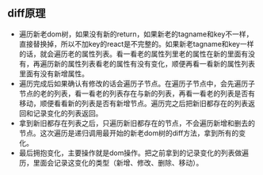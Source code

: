 ## diff原理
- 遍历新老dom树，如果没有新的return，如果新老的tagname和key不一样，直接替换掉，所以不加key的react是不完整的。如果新老tagname和key一样的话，就会遍历老的属性列表。看一看老的属性列里老的属性在新的里面有没有，再遍历新的属性列表看老的属性有没有变化，顺便再看一看新的属性列表里面有没有新增属性。
- 遍历完成后如果确认有修改的话会遍历子节点。在遍历子节点中，会先遍历子节点的老的列表，看一看老的列表存在与新的列表，再看一看老的列表是否有移动，顺便看看新的列表是否有新增节点。遍历完之后把新旧都存在的列表返回和记录变化的列表返回。
- 拿到新旧都存在列表之后，只遍历新旧都存在的节点，不会遍历新增和删去的节点。这次遍历是递归调用最开始的新老dom树的diff方法，拿到所有的变化。
- 最后拥抱变化，主要操作就是dom操作。把之前拿到的记录变化的列表做遍历，里面会记录这变化的类型（新增、修改、删除、移动）。